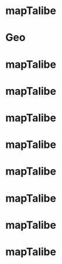 # mapTalibe
# Geo
# mapTalibe
# mapTalibe
# mapTalibe
# mapTalibe
# mapTalibe
# mapTalibe
# mapTalibe
# mapTalibe
